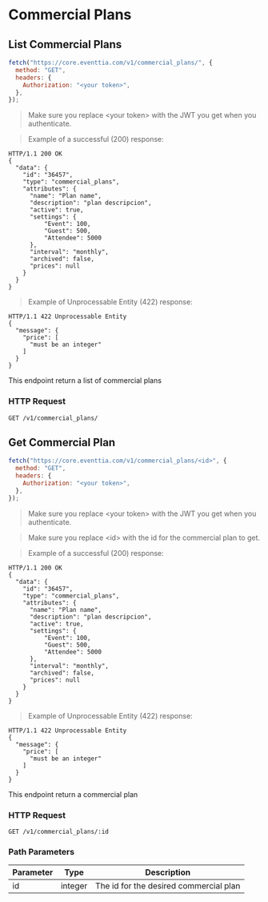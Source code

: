 # Commercial Plans

## List Commercial Plans

```javascript
fetch("https://core.eventtia.com/v1/commercial_plans/", {
  method: "GET",
  headers: {
    Authorization: "<your token>",
  },
});
```

> Make sure you replace &lt;your token&gt; with the JWT you get when you authenticate.

> Example of a successful (200) response:

```http
HTTP/1.1 200 OK
{
  "data": {
    "id": "36457",
    "type": "commercial_plans",
    "attributes": {
      "name": "Plan name",
      "description": "plan descripcion",
      "active": true,
      "settings": {
          "Event": 100,
          "Guest": 500,
          "Attendee": 5000
      },
      "interval": "monthly",
      "archived": false,
      "prices": null
    }
  }
}
```

> Example of Unprocessable Entity (422) response:

```http
HTTP/1.1 422 Unprocessable Entity
{
  "message": {
    "price": [
      "must be an integer"
    ]
  }
}
```

This endpoint return a list of commercial plans

### HTTP Request

`GET /v1/commercial_plans/`

## Get Commercial Plan

```javascript
fetch("https://core.eventtia.com/v1/commercial_plans/<id>", {
  method: "GET",
  headers: {
    Authorization: "<your token>",
  },
});
```

> Make sure you replace &lt;your token&gt; with the JWT you get when you authenticate.

> Make sure you replace &lt;id&gt; with the id for the commercial plan to get.

> Example of a successful (200) response:

```http
HTTP/1.1 200 OK
{
  "data": {
    "id": "36457",
    "type": "commercial_plans",
    "attributes": {
      "name": "Plan name",
      "description": "plan descripcion",
      "active": true,
      "settings": {
          "Event": 100,
          "Guest": 500,
          "Attendee": 5000
      },
      "interval": "monthly",
      "archived": false,
      "prices": null
    }
  }
}
```

> Example of Unprocessable Entity (422) response:

```http
HTTP/1.1 422 Unprocessable Entity
{
  "message": {
    "price": [
      "must be an integer"
    ]
  }
}
```

This endpoint return a commercial plan

### HTTP Request

`GET /v1/commercial_plans/:id`

### Path Parameters

| Parameter | Type    | Description                            |
| --------- | ------- | -------------------------------------- |
| id        | integer | The id for the desired commercial plan |
